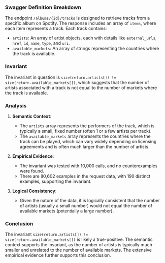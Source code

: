 ### Swagger Definition Breakdown
The endpoint `/albums/{id}/tracks` is designed to retrieve tracks from a specific album on Spotify. The response includes an array of `items`, where each item represents a track. Each track contains:
- `artists`: An array of artist objects, each with details like `external_urls`, `href`, `id`, `name`, `type`, and `uri`.
- `available_markets`: An array of strings representing the countries where the track is available.

### Invariant
The invariant in question is `size(return.artists[]) != size(return.available_markets[])`, which suggests that the number of artists associated with a track is not equal to the number of markets where the track is available.

### Analysis
1. **Semantic Context**: 
   - The `artists` array represents the performers of the track, which is typically a small, fixed number (often 1 or a few artists per track).
   - The `available_markets` array represents the countries where the track can be played, which can vary widely depending on licensing agreements and is often much larger than the number of artists.

2. **Empirical Evidence**:
   - The invariant was tested with 10,000 calls, and no counterexamples were found.
   - There are 80,602 examples in the request data, with 190 distinct examples, supporting the invariant.

3. **Logical Consistency**:
   - Given the nature of the data, it is logically consistent that the number of artists (usually a small number) would not equal the number of available markets (potentially a large number).

### Conclusion
The invariant `size(return.artists[]) != size(return.available_markets[])` is likely a true-positive. The semantic context supports the invariant, as the number of artists is typically much smaller and unrelated to the number of available markets. The extensive empirical evidence further supports this conclusion.
